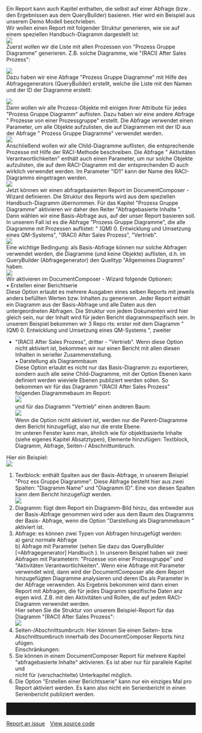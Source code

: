 

Ein Report kann auch Kapitel enthalten, die selbst auf einer Abfrage
(bzw . den Ergebnissen aus dem QueryBuilder) basieren. Hier wird ein
Beispiel aus unserem Demo Modell beschrieben.  
Wir wollen einen Report mit folgender Struktur generieren, wie sie auf
einem speziellen Handbuch-Diagramm dargestellt ist:  
![](//images.ctfassets.net/utx1h0gfm1om/11bOx58vjIy2kGuAiSKa2k/ca77f4d22ba5183e03e51707605c5f25/1017929.png)  
Zuerst wollen wir die Liste mit allen Prozessen von "Prozess Gruppe
Diagramme" generieren. Z.B. solche Diagramme, wie "(RACI) After Sales
Prozess":

![](//images.ctfassets.net/utx1h0gfm1om/6qtdg1aknKEaOKoKscCGGw/d0f2f960cddb9c15b256df91c7d17c61/1017430.png)  
Dazu haben wir eine Abfrage "Prozess Gruppe Diagramme" mit Hilfe des
Abfragegenerators (QueryBuilder) erstellt, welche die Liste mit den
Namen und der ID der Diagramme erstellt:  
  
![](//images.ctfassets.net/utx1h0gfm1om/3iHUjNBkViOQuACeWsg06c/ca62865335a5af318a908bcd241dbd45/1017919.png)  
Dann wollen wir alle Prozess-Objekte mit einigen ihrer Attribute für
jedes "Prozess Gruppe Diagramm" auflisten. Dazu haben wir eine andere
Abfrage " Prozesse von einer Prozessgruppe" erstellt. Die Abfrage
verwendet einen Parameter, um alle Objekte aufzulisten, die auf
Diagrammen mit der ID aus der Abfrage " Prozess Gruppe Diagramme"
verwendet werden.  
![](//images.ctfassets.net/utx1h0gfm1om/1pJtxJCw3KigWMgSU2oYGs/1c263ca3d35ea993c051995ffc457769/1017425.png)  
Anschließend wollen wir alle Child-Diagramme auflisten, die
entsprechende Prozesse mit Hilfe der RACI-Methode beschreiben. Die
Abfrage " Aktivitäten Verantwortlichkeiten" enthält auch einen
Parameter, um nur solche Objekte aufzulisten, die auf dem RACI-Diagramm
mit der entsprechenden ID auch wirklich verwendet werden. Im Parameter
"ID1" kann der Name des RACI-Diagramms eingetragen werden.  
![](//images.ctfassets.net/utx1h0gfm1om/60oafVP3ckUs4cyqWicCaO/563d75fa3c903e1afae14a3796db3565/1017441.png)  
Jetzt können wir einen abfragebasierten Report im DocumentComposer -
Wizard definieren. Die Struktur des Reports wird aus dem speziellen
Handbuch-Diagramm übernommen. Für das Kapitel "Prozess Gruppe Diagramme"
aktivieren wir daher den Reiter "Abfragebasierte Inhalte ". Dann wählen
wir eine Basis-Abfrage aus, auf der unser Report basieren soll. In
unserem Fall ist es die Abfrage "Prozess Gruppe Diagramme", die alle
Diagramme mit Prozessen auflistet: " (QM) 0. Entwicklung und Umsetzung
eines QM-Systems", "(RACI) After Sales Prozess", "Vertrieb".  
![](//images.ctfassets.net/utx1h0gfm1om/zkK6lcTfFIgWkggS6Gsys/e018334a26d8aa7b20b9a7c24a3f12a6/1017635.png)  
Eine wichtige Bedingung: als Basis-Abfrage können nur solche Abfragen
verwendet werden, die Diagramme (und keine Objekte) auflisten, d.h. im
QueryBuilder (Abfragegenerator) den Quelltyp "Allgemeines Diagramm"
haben.  
![](//images.ctfassets.net/utx1h0gfm1om/2Nl7gyM42IEieEAkMeKqYs/fc7e45af82ed7ecb7e1fb3bb4a7d9787/1017940.png)  
Wir aktivieren im DocumentComposer - Wizard folgende Optionen:  
• Erstellen einer Berichtserie  
Diese Option erlaubt es mehrere Ausgaben eines selben Reports mit
jeweils anders befüllten Werten bzw. Inhalten zu generieren. Jeder
Report enthält ein Diagramm aus der Basis-Abfrage und alle Daten aus den
untergeordneten Abfragen. Die Struktur von jedem Dokumenten wird hier
gleich sein, nur der Inhalt wird für jeden Bericht diagrammspezifisch
sein. In unserem Beispiel bekommen wir 3 Repo rts: erster mit dem
Diagramm "(QM) 0. Entwicklung und Umsetzung eines QM-Systems ", zweiter
- "(RACI) After Sales Prozess", dritter - "Vertrieb". Wenn diese Option
nicht aktiviert ist, bekommen wir nur einen Bericht mit allen diesen
Inhalten in serieller Zusammenstellung.  
• Darstellung als Diagrammbaum  
Diese Option erlaubt es nicht nur das Basis-Diagramm zu exportieren,
sondern auch alle seine Child-Diagramme, mit der Option Ebenen kann
definiert werden wieviele Ebenen publiziert werden sollen. So bekommen
wir für das Diagramm "(RACI) After Sales Prozess" folgenden
Diagrammebaum im Report:  
![](//images.ctfassets.net/utx1h0gfm1om/1Tfm6SpVG4mOiqIGsikcg6/644664e16d241557e4752cdb84f3b2fa/1017968.png)  
und für das Diagramm "Vertrieb" einen anderen Baum:  
![](//images.ctfassets.net/utx1h0gfm1om/6bUXffQpaggSo4qOIyAouI/3d8938223c2cf3adb0cfef0a74efcef5/1017971.png)  
Wenn die Option nicht aktiviert ist, werden nur die Parent-Diagramme dem
Bericht hinzugefügt, also nur die erste Ebene.  
Im unteren Fenster kann man, ähnlich wie für objektbasierte Inhalte
(siehe eigenes Kapitel Absatztypen), Elemente hinzufügen: Textblock,
Diagramm, Abfrage, Seiten-/ Abschnittumbruch.

Hier ein Beispiel:  
![](//images.ctfassets.net/utx1h0gfm1om/rjdZvVowNMeyu8Weos8iw/373e5b4b42a57bd9164853c727eaa9dd/1017958.png)  
1. Textblock: enthält Spalten aus der Basis-Abfrage, in unserem Beispiel
"Proz ess Gruppe Diagramme". Diese Abfrage besteht hier aus zwei
Spalten: "Diagramm Name" und "Diagramm ID". Eine von diesen Spalten kann
dem Bericht hinzugefügt werden.  
![](//images.ctfassets.net/utx1h0gfm1om/c0flrTPgeAgaWMC4ayoqI/1a77885eeeb14869e939e3808c8225a7/1017963.png)  
2. Diagramm: fügt dem Report ein Diagramm-Bild hinzu, das entweder aus
der Basis-Abfrage genommen wird oder aus dem Baum des Diagramms der
Basis- Abfrage, wenn die Option "Darstellung als Diagrammebaum "
aktiviert ist.  
3. Abfrage: es können zwei Typen von Abfragen hinzugefügt werden:  
a) ganz normale Abfrage  
b) Abfrage mit Parameter (sehen Sie dazu das QueryBuilder
\[=Abfragegenerator\] Handbuch ). In unserem Beispiel haben wir zwei
Abfragen mit Parametern: "Prozesse von einer Prozessgruppe" und
"Aktivitäten Verantwortlichkeiten". Wenn eine Abfrage mit Parameter
verwendet wird, dann wird der DocumentComposer alle dem Report
hinzugefügten Diagramme analysieren und deren IDs als Parameter in der
Abfrage verwenden. Als Ergebnis bekommen wird dann einen Report mit
Abfragen, die für jedes Diagramm spezifische Daten anz eigen wird. Z.B.
mit den Aktivitäten und Rollen, die auf jedem RACI-Diagramm verwendet
werden.  
Hier sehen Sie die Struktur von unserem Beispiel-Report für das Diagramm
"(RACI) After Sales Prozess":  
![](//images.ctfassets.net/utx1h0gfm1om/mJQ3wRMMc8kmwyCoMwWcC/90e63ac8423c3fca28c47519dbf1fc68/1017983.png)  
4. Seiten-/Abschnittsumbruch: Hier können Sie einen Seiten- bzw.  
Abschnittsumbruch innerhalb des DocumentComposer Reports hinz ufügen.  
Einschränkungen:  
1. Sie können in einem DocumentComposer Report für mehrere Kapitel  
"abfragebasierte Inhalte" aktivieren. Es ist aber nur für parallele
Kapitel und  
nicht für (verschachtelte) Unterkapitel möglich.  
2. Die Option "Erstellen einer Berichtsserie" kann nur ein einziges Mal
pro Report aktiviert werden. Es kann also nicht ein Serienbericht in
einen Serienbericht publiziert werden.


<hr style="padding-top:2rem" />
<a href="https://github.com/process4/docs/issues" target="_blank" class="bgw btn btn-primary btn-lg shadow-sm">Report an issue</a>
<a href="https://github.com/process4/docs" target="_blank" class="bgw btn btn-primary btn-lg shadow-sm" style="margin-left:10px;">View source code</a>